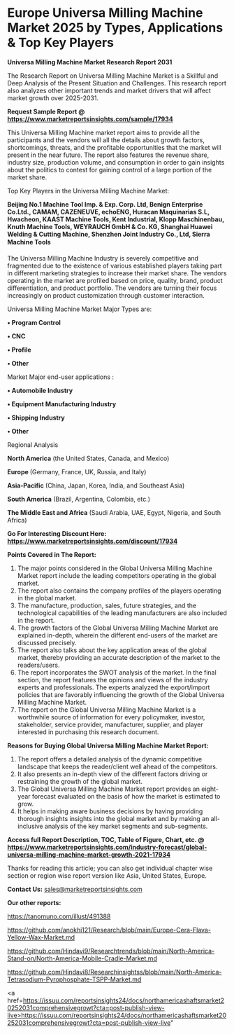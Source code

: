  # Europe Universa Milling Machine Market 2025 by Types, Applications & Top Key Players

<strong>Universa Milling Machine Market Research Report 2031</strong>

The Research Report on Universa Milling Machine Market is a Skillful and Deep Analysis of the Present Situation and Challenges. This research report also analyzes other important trends and market drivers that will affect market growth over 2025-2031.

<strong>Request Sample Report @ <a href=https://www.marketreportsinsights.com/sample/17934>https://www.marketreportsinsights.com/sample/17934</a></strong>

This Universa Milling Machine market report aims to provide all the participants and the vendors will all the details about growth factors, shortcomings, threats, and the profitable opportunities that the market will present in the near future. The report also features the revenue share, industry size, production volume, and consumption in order to gain insights about the politics to contest for gaining control of a large portion of the market share.

Top Key Players in the Universa Milling Machine Market:

<strong>Beijing No.1 Machine Tool Imp. & Exp. Corp. Ltd, Benign Enterprise Co.Ltd., CAMAM, CAZENEUVE, echoENG, Huracan Maquinarias S.L, Hwacheon, KAAST Machine Tools, Kent Industrial, Klopp Maschinenbau, Knuth Machine Tools, WEYRAUCH GmbH & Co. KG, Shanghai Huawei Welding & Cutting Machine, Shenzhen Joint Industry Co., Ltd, Sierra Machine Tools</strong>

The Universa Milling Machine Industry is severely competitive and fragmented due to the existence of various established players taking part in different marketing strategies to increase their market share. The vendors operating in the market are profiled based on price, quality, brand, product differentiation, and product portfolio. The vendors are turning their focus increasingly on product customization through customer interaction.

Universa Milling Machine Market Major Types are:

<strong>• Program Control

• CNC

• Profile

• Other</strong>

Market Major end-user applications :

<strong>• Automobile Industry

• Equipment Manufacturing Industry

• Shipping Industry

• Other</strong>

Regional Analysis

</u><strong><b>North America</b></strong> (the United States, Canada, and Mexico)

<strong><b>Europe </b></strong>(Germany, France, UK, Russia, and Italy)

<strong><b>Asia-Pacific</b></strong> (China, Japan, Korea, India, and Southeast Asia)

<strong><b>South America</b></strong> (Brazil, Argentina, Colombia, etc.)

<strong><b>The Middle East and Africa</b></strong> (Saudi Arabia, UAE, Egypt, Nigeria, and South Africa)

<strong>Go For Interesting Discount Here: <a href=https://www.marketreportsinsights.com/discount/17934>https://www.marketreportsinsights.com/discount/17934</a></strong>

<strong>Points Covered in The Report:</strong>
<ol>
  <li>The major points considered in the Global Universa Milling Machine Market report include the leading competitors operating in the global market.</li>
  <li>The report also contains the company profiles of the players operating in the global market.</li>
  <li>The manufacture, production, sales, future strategies, and the technological capabilities of the leading manufacturers are also included in the report.</li>
  <li>The growth factors of the Global Universa Milling Machine Market are explained in-depth, wherein the different end-users of the market are discussed precisely.</li>
  <li>The report also talks about the key application areas of the global market, thereby providing an accurate description of the market to the readers/users.</li>
  <li>The report incorporates the SWOT analysis of the market. In the final section, the report features the opinions and views of the industry experts and professionals. The experts analyzed the export/import policies that are favorably influencing the growth of the Global Universa Milling Machine Market.</li>
  <li>The report on the Global Universa Milling Machine Market is a worthwhile source of information for every policymaker, investor, stakeholder, service provider, manufacturer, supplier, and player interested in purchasing this research document.</li>
</ol>
<strong>Reasons for Buying Global Universa Milling Machine Market Report:</strong>

<ol>
  <li>The report offers a detailed analysis of the dynamic competitive landscape that keeps the reader/client well ahead of the competitors.</li>
  <li>It also presents an in-depth view of the different factors driving or restraining the growth of the global market.</li>
  <li>The Global Universa Milling Machine Market report provides an eight-year forecast evaluated on the basis of how the market is estimated to grow.</li>
  <li>It helps in making aware business decisions by having providing thorough insights insights into the global market and by making an all-inclusive analysis of the key market segments and sub-segments.</li>
</ol>
<strong>Access full Report Description, TOC, Table of Figure, Chart, etc. @ <a href=https://www.marketreportsinsights.com/industry-forecast/global-universa-milling-machine-market-growth-2021-17934>https://www.marketreportsinsights.com/industry-forecast/global-universa-milling-machine-market-growth-2021-17934</a></strong>


Thanks for reading this article; you can also get individual chapter wise section or region wise report version like Asia, United States, Europe.

<strong>Contact Us:</strong>
sales@marketreportsinsights.com

<strong>Our other reports:</strong>

<a href=https://tanomuno.com/illust/491388>https://tanomuno.com/illust/491388</a>

<a href=https://github.com/anokhi121/Research/blob/main/Europe-Cera-Flava-Yellow-Wax-Market.md>https://github.com/anokhi121/Research/blob/main/Europe-Cera-Flava-Yellow-Wax-Market.md</a>

<a href=https://github.com/Hindavi9/Researchtrends/blob/main/North-America-Stand-on/North-America-Mobile-Cradle-Market.md>https://github.com/Hindavi9/Researchtrends/blob/main/North-America-Stand-on/North-America-Mobile-Cradle-Market.md</a>

<a href=https://github.com/Hindavi8/Researchinsightss/blob/main/North-America-Tetrasodium-Pyrophosphate-TSPP-Market.md>https://github.com/Hindavi8/Researchinsightss/blob/main/North-America-Tetrasodium-Pyrophosphate-TSPP-Market.md</a>

<a href=https://issuu.com/reportsinsights24/docs/northamericashaftsmarket20252031comprehensivegrowt?cta=post-publish-view-live>https://issuu.com/reportsinsights24/docs/northamericashaftsmarket20252031comprehensivegrowt?cta=post-publish-view-live</a>"
